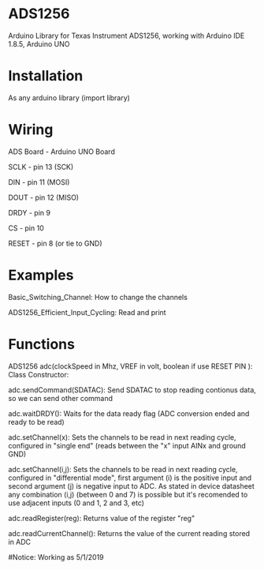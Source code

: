 # ADS1256
Arduino Library for Texas Instrument ADS1256, working with Arduino IDE 1.8.5, Arduino UNO 

# Installation
As any arduino library (import library)

# Wiring
ADS Board   -     Arduino UNO Board

SCLK        -     pin 13 (SCK)

DIN         -     pin 11 (MOSI)

DOUT        -     pin 12 (MISO)

DRDY        -     pin 9

CS          -     pin 10

RESET       -     pin 8 (or tie to GND)


# Examples
Basic_Switching_Channel: How to change the channels

ADS1256_Efficient_Input_Cycling: Read and print 

# Functions

ADS1256 adc(clockSpeed in Mhz, VREF in volt, boolean if use RESET PIN ): Class Constructor: 

adc.sendCommand(SDATAC): Send SDATAC to stop reading contionus data, so we can send other command

adc.waitDRDY(): Waits for the data ready flag (ADC conversion ended and ready to be read)

adc.setChannel(x): Sets the channels to be read in next reading cycle, configured in "single end" (reads between the "x" input AINx and ground GND)
  
adc.setChannel(i,j): Sets the channels to be read in next reading cycle, configured in "differential mode", first argument (i) is the positive input and second argument (j) is negative input to ADC. As stated in device datasheet any combination (i,j) (between 0 and 7) is possible but it's recomended to use adjacent inputs (0 and 1, 2 and 3, etc) 

adc.readRegister(reg): Returns value of the register "reg" 

adc.readCurrentChannel(): Returns the value of the current reading stored in ADC

#Notice: Working as 5/1/2019


